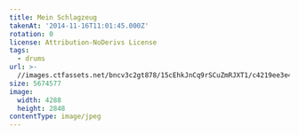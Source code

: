 ```yaml
---
title: Mein Schlagzeug
takenAt: '2014-11-16T11:01:45.000Z'
rotation: 0
license: Attribution-NoDerivs License
tags:
  - drums
url: >-
  //images.ctfassets.net/bncv3c2gt878/15cEhkJnCq9rSCuZmRJXT1/c4219ee3e401f4eb1f5e191ff1535646/mein-schlagzeug_15181943603_o
size: 5674577
image:
  width: 4288
  height: 2848
contentType: image/jpeg
---
```


